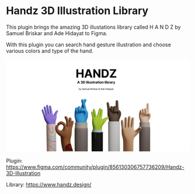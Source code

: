 # Handz 3D Illustration Library

This plugin brings the amazing 3D illustations library called H A N D Z by Samuel Briskar and Ade Hidayat to Figma.

With this plugin you can search hand gesture illustration and choose various colors and type of the hand.

![promo](promohandz.png)

Plugin: https://www.figma.com/community/plugin/856130306757736209/Handz-3D-Illustration

Library: https://www.handz.design/
